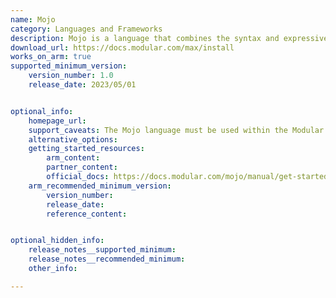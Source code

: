 ```yaml
---
name: Mojo
category: Languages and Frameworks
description: Mojo is a language that combines the syntax and expressiveness of Python with the performance of C. Mojo generalizes code across CPUs, GPUs, and TPUs automatically.
download_url: https://docs.modular.com/max/install
works_on_arm: true
supported_minimum_version:
    version_number: 1.0
    release_date: 2023/05/01


optional_info:
    homepage_url: 
    support_caveats: The Mojo language must be used within the Modular Accelerated Xecution (MAX) platform SDK.
    alternative_options:
    getting_started_resources:
        arm_content: 
        partner_content: 
        official_docs: https://docs.modular.com/mojo/manual/get-started
    arm_recommended_minimum_version:
        version_number:
        release_date:
        reference_content:


optional_hidden_info:
    release_notes__supported_minimum: 
    release_notes__recommended_minimum:
    other_info: 

---
```

